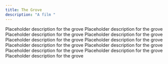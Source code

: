```yaml
---
title: The Grove
description: "A film "
---
```

Placeholder description for the grove Placeholder description for the grove Placeholder description for the grove Placeholder description for the grove Placeholder description for the grove Placeholder description for the grove Placeholder description for the grove Placeholder description for the grove Placeholder description for the grove Placeholder description for the grove Placeholder description for the grove